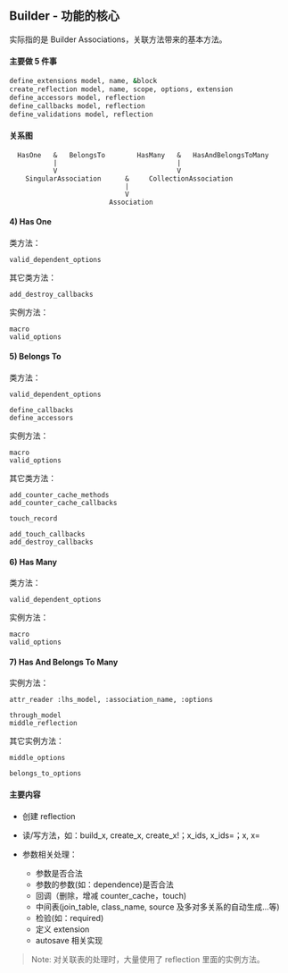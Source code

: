 ## Builder - 功能的核心

实际指的是 Builder Associations，关联方法带来的基本方法。

#### 主要做 5 件事

```ruby
define_extensions model, name, &block
create_reflection model, name, scope, options, extension
define_accessors model, reflection
define_callbacks model, reflection
define_validations model, reflection
```

#### 关系图

```
  HasOne   &   BelongsTo        HasMany   &   HasAndBelongsToMany
           |                              |
           V                              V
    SingularAssociation      &     CollectionAssociation
                             |
                             V   
                         Association
```


#### 4) Has One

类方法：

```
valid_dependent_options
```

其它类方法：

```
add_destroy_callbacks
```

实例方法：

```
macro
valid_options
```

#### 5) Belongs To

类方法：

```
valid_dependent_options

define_callbacks
define_accessors
```

实例方法：

```
macro
valid_options
```

其它类方法：

```
add_counter_cache_methods
add_counter_cache_callbacks

touch_record

add_touch_callbacks
add_destroy_callbacks
```

#### 6) Has Many

类方法：

```
valid_dependent_options
```

实例方法：

```
macro
valid_options
```

#### 7) Has And Belongs To Many

实例方法：

```
attr_reader :lhs_model, :association_name, :options

through_model
middle_reflection
```

其它实例方法：

```
middle_options

belongs_to_options
```

#### 主要内容

- 创建 reflection

- 读/写方法，如：build_x, create_x, create_x!；x_ids, x_ids=；x, x=  

- 参数相关处理：
  - 参数是否合法  
  - 参数的参数(如：dependence)是否合法
  - 回调（删除，增减 counter_cache，touch)  
  - 中间表(join_table, class_name, source 及多对多关系的自动生成...等)  
  - 检验(如：required)  
  - 定义 extension
  - autosave 相关实现

> Note: 对关联表的处理时，大量使用了 reflection 里面的实例方法。
